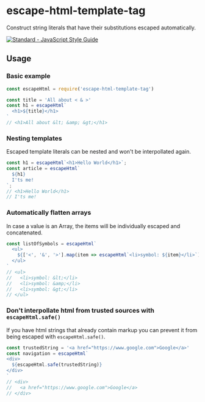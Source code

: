 # escape-html-template-tag

Construct string literals that have their substitutions escaped automatically.

[![Standard - JavaScript Style Guide](https://cdn.rawgit.com/feross/standard/master/badge.svg)](https://github.com/feross/standard)

## Usage

### Basic example

```js
const escapeHtml = require('escape-html-template-tag')

const title = 'All about < & >'
const h1 = escapeHtml`
  <h1>${title}</h1>
`
// <h1>All about &lt; &amp; &gt;</h1>
```

### Nesting templates

Escaped template literals can be nested and won't be interpollated again.

```js
const h1 = escapeHtml`<h1>Hello World</h1>`;
const article = escapeHtml`
  ${h1}
  I'ts me!
`;
// <h1>Hello World</h1>
// I'ts me!
```

### Automatically flatten arrays

In case a value is an Array, the items will be individually escaped and concatenated.

```js
const listOfSymbols = escapeHtml`
  <ul>
    ${['<', '&', '>'].map(item => escapeHtml`<li>symbol: ${item}</li>`)}
  </ul>
`
// <ul>
//   <li>symbol: &lt;</li>
//   <li>symbol: &amp;</li>
//   <li>symbol: &gt;</li>
// </ul>
```

### Don't interpollate html from trusted sources with `escapeHtml.safe()`

If you have html strings that already contain markup you can prevent it from being escaped with `escapeHtml.safe()`.

```js
const trustedString = '<a href="https://www.google.com">Google</a>'
const navigation = escapeHtml`
<div>
  ${escapeHtml.safe(trustedString)}
</div>
`
// <div>
//   <a href="https://www.google.com">Google</a>
// </div>
```